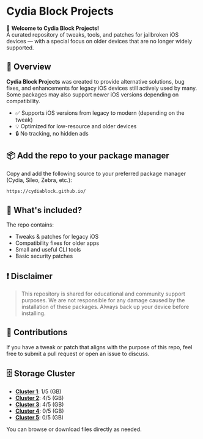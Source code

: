 # Cydia Block Projects

👋 **Welcome to Cydia Block Projects!**  
A curated repository of tweaks, tools, and patches for jailbroken iOS devices — with a special focus on older devices that are no longer widely supported.

## 🌟 Overview
**Cydia Block Projects** was created to provide alternative solutions, bug fixes, and enhancements for legacy iOS devices still actively used by many. Some packages may also support newer iOS versions depending on compatibility.

- ✅ Supports iOS versions from legacy to modern (depending on the tweak)
- 💡 Optimized for low-resource and older devices
- 🔒 No tracking, no hidden ads

## 📦 Add the repo to your package manager

Copy and add the following source to your preferred package manager (Cydia, Sileo, Zebra, etc.):

```bash
https://cydiablock.github.io/
```

## 📁 What's included?

The repo contains:

- Tweaks & patches for legacy iOS
- Compatibility fixes for older apps
- Small and useful CLI tools
- Basic security patches

## ❗ Disclaimer

> This repository is shared for educational and community support purposes. We are not responsible for any damage caused by the installation of these packages. Always back up your device before installing.

## 💬 Contributions

If you have a tweak or patch that aligns with the purpose of this repo, feel free to submit a pull request or open an issue to discuss.

## 🗄️ Storage Cluster

* [**Cluster 1**](https://github.com/CydiaBlock/package_debian_A1): 1/5 (GB)
* [**Cluster 2**](https://github.com/CydiaBlock/package_debian_A2): 4/5 (GB)
* [**Cluster 3**](https://github.com/CydiaBlock/package_debian_A3): 4/5 (GB)
* [**Cluster 4**](https://github.com/CydiaBlock/package_debian_A4): 0/5 (GB)
* [**Cluster 5**](https://github.com/CydiaBlock/package_debian_A5): 0/5 (GB)

You can browse or download files directly as needed.
